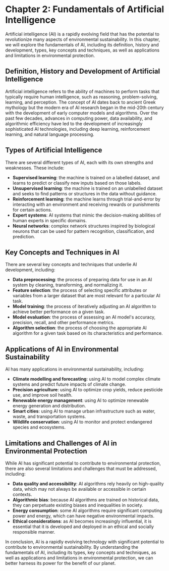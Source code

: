 Chapter 2: Fundamentals of Artificial Intelligence
==================================================

Artificial intelligence (AI) is a rapidly evolving field that has the potential to revolutionize many aspects of environmental sustainability. In this chapter, we will explore the fundamentals of AI, including its definition, history and development, types, key concepts and techniques, as well as applications and limitations in environmental protection.

Definition, History and Development of Artificial Intelligence
--------------------------------------------------------------

Artificial intelligence refers to the ability of machines to perform tasks that typically require human intelligence, such as reasoning, problem-solving, learning, and perception. The concept of AI dates back to ancient Greek mythology but the modern era of AI research began in the mid-20th century with the development of early computer models and algorithms. Over the past few decades, advances in computing power, data availability, and algorithmic efficiency have led to the development of increasingly sophisticated AI technologies, including deep learning, reinforcement learning, and natural language processing.

Types of Artificial Intelligence
--------------------------------

There are several different types of AI, each with its own strengths and weaknesses. These include:

* **Supervised learning**: the machine is trained on a labelled dataset, and learns to predict or classify new inputs based on those labels.
* **Unsupervised learning**: the machine is trained on an unlabelled dataset and seeks to find patterns or structures in the data without guidance.
* **Reinforcement learning**: the machine learns through trial-and-error by interacting with an environment and receiving rewards or punishments for certain actions.
* **Expert systems**: AI systems that mimic the decision-making abilities of human experts in specific domains.
* **Neural networks**: complex network structures inspired by biological neurons that can be used for pattern recognition, classification, and prediction.

Key Concepts and Techniques in AI
---------------------------------

There are several key concepts and techniques that underlie AI development, including:

* **Data preprocessing**: the process of preparing data for use in an AI system by cleaning, transforming, and normalizing it.
* **Feature selection**: the process of selecting specific attributes or variables from a larger dataset that are most relevant for a particular AI task.
* **Model training**: the process of iteratively adjusting an AI algorithm to achieve better performance on a given task.
* **Model evaluation**: the process of assessing an AI model's accuracy, precision, recall, and other performance metrics.
* **Algorithm selection**: the process of choosing the appropriate AI algorithm for a given task based on its characteristics and performance.

Applications of AI in Environmental Sustainability
--------------------------------------------------

AI has many applications in environmental sustainability, including:

* **Climate modelling and forecasting**: using AI to model complex climate systems and predict future impacts of climate change.
* **Precision agriculture**: using AI to optimize crop yields, reduce pesticide use, and improve soil health.
* **Renewable energy management**: using AI to optimize renewable energy generation and distribution.
* **Smart cities**: using AI to manage urban infrastructure such as water, waste, and transportation systems.
* **Wildlife conservation**: using AI to monitor and protect endangered species and ecosystems.

Limitations and Challenges of AI in Environmental Protection
------------------------------------------------------------

While AI has significant potential to contribute to environmental protection, there are also several limitations and challenges that must be addressed, including:

* **Data quality and accessibility**: AI algorithms rely heavily on high-quality data, which may not always be available or accessible in certain contexts.
* **Algorithmic bias**: because AI algorithms are trained on historical data, they can perpetuate existing biases and inequalities in society.
* **Energy consumption**: some AI algorithms require significant computing power and energy, which can have negative environmental impacts.
* **Ethical considerations**: as AI becomes increasingly influential, it is essential that it is developed and deployed in an ethical and socially responsible manner.

In conclusion, AI is a rapidly evolving technology with significant potential to contribute to environmental sustainability. By understanding the fundamentals of AI, including its types, key concepts and techniques, as well as applications and limitations in environmental protection, we can better harness its power for the benefit of our planet.
